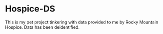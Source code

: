 # Hospice-DS
This is my pet project tinkering with data provided to me by Rocky Mountain Hospice.
Data has been deidentified.
